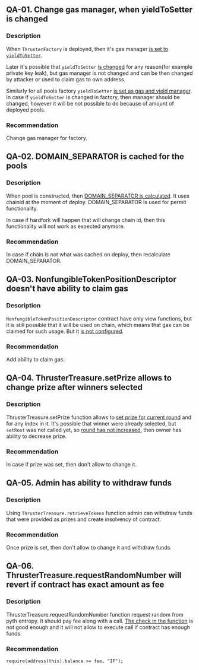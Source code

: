 ## QA-01. Change gas manager, when yieldToSetter is changed
### Description
When `ThrusterFactory` is deployed, then it's gas manager [is set to `yieldToSetter`](https://github.com/code-423n4/2024-02-thruster/blob/main/thruster-protocol/thruster-cfmm/contracts/ThrusterFactory.sol#L35C82-L35C96).

Later it's possible that `yieldToSetter` [is changed](https://github.com/code-423n4/2024-02-thruster/blob/main/thruster-protocol/thruster-cfmm/contracts/ThrusterFactory.sol#L68-L73) for any reason(for example private key leak), but gas manager is not changed and can be then changed by attacker or used to claim gas to own address.

Similarly for all pools factory `yieldToSetter` [is set as gas and yield manager](https://github.com/code-423n4/2024-02-thruster/blob/main/thruster-protocol/thruster-cfmm/contracts/ThrusterPair.sol#L79). In case if `yieldToSetter` is changed in factory, then manager should be changed, however it will be not possible to do because of amount of deployed pools.

### Recommendation
Change gas manager for factory.

## QA-02. DOMAIN_SEPARATOR is cached for the pools
### Description
When pool is constructed, then [DOMAIN_SEPARATOR is calculated](https://github.com/code-423n4/2024-02-thruster/blob/main/thruster-protocol/thruster-cfmm/contracts/ThrusterPair.sol#L85-L92). It uses chainid at the moment of deploy. DOMAIN_SEPARATOR is used for permit functionality.

In case if hardfork will happen that will change chain id, then this functionality will not work as expected anymore.

### Recommendation
In case if chain is not what was cached on deploy, then recalculate DOMAIN_SEPARATOR.

## QA-03. NonfungibleTokenPositionDescriptor doesn't have ability to claim gas
### Description
`NonfungibleTokenPositionDescriptor` contract have only view functions, but it is still possible that it will be used on chain, which means that gas can be claimed for such usage. But it [is not configured](https://github.com/code-423n4/2024-02-thruster/blob/main/thruster-protocol/thruster-clmm/contracts/NonfungibleTokenPositionDescriptor.sol#L26-L29).

### Recommendation
Add ability to claim gas.

## QA-04. ThrusterTreasure.setPrize allows to change prize after winners selected
### Description
ThrusterTreasure.setPrize function allows to [set prize for current round](https://github.com/code-423n4/2024-02-thruster/blob/main/thruster-protocol/thruster-treasure/contracts/ThrusterTreasure.sol#L167) and for any index in it. It's possible that winner were already selected, but `setRoot` was not called yet, so [round has not increased](https://github.com/code-423n4/2024-02-thruster/blob/main/thruster-protocol/thruster-treasure/contracts/ThrusterTreasure.sol#L255), then owner has ability to decrease prize.
### Recommendation
In case if prize was set, then don't allow to change it.

## QA-05. Admin has ability to withdraw funds
### Description
Using `ThrusterTreasure.retrieveTokens` function admin can withdraw funds that were provided as prizes and create insolvency of contract.
### Recommendation
Once prize is set, then don't allow to change it and withdraw funds.

## QA-06. ThrusterTreasure.requestRandomNumber will revert if contract has exact amount as fee
### Description
ThrusterTreasure.requestRandomNumber function request random from pyth entropy. It should pay fee along with a call. [The check in the function](https://github.com/code-423n4/2024-02-thruster/blob/main/thruster-protocol/thruster-treasure/contracts/ThrusterTreasure.sol#L240) is not good enough and it will not allow to execute call if contract has enough funds.
### Recommendation
`require(address(this).balance >= fee, "IF");`
